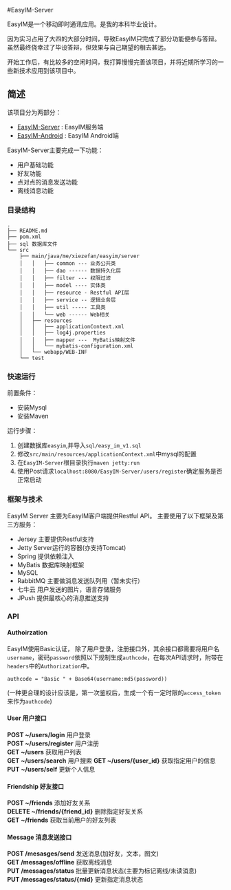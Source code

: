 #EasyIM-Server

EasyIM是一个移动即时通讯应用。是我的本科毕业设计。  
  
因为实习占用了大四的大部分时间，导致EasyIM只完成了部分功能便参与答辩。虽然最终侥幸过了毕设答辩，但效果与自己期望的相去甚远。  
  
开始工作后，有比较多的空闲时间，我打算慢慢完善该项目，并将近期所学习的一些新技术应用到该项目中。  


## 简述

该项目分为两部分：

* [EasyIM-Server][1] : EasyIM服务端
* [EasyIM-Android][2] : EasyIM Android端

EasyIM-Server主要完成一下功能：

* 用户基础功能
* 好友功能
* 点对点的消息发送功能
* 离线消息功能

### 目录结构

```
.
├── README.md
├── pom.xml 
├── sql 数据库文件
└── src 
    ├── main/java/me/xiezefan/easyim/server
    │   │   ├── common --- 业务公共类
    │   │   ├── dao ------ 数据持久化层
    │   │   ├── filter --- 权限过滤
    │   │   ├── model ---- 实体类
    │   │   ├── resource - Restful API层
    │   │   ├── service -- 逻辑业务层
    │   │   ├── util ----- 工具类
    │   │   └── web ------ Web相关
    │   ├── resources
    │   │   ├── applicationContext.xml
    │   │   ├── log4j.properties
    │   │   ├── mapper ---  MyBatis映射文件
    │   │   └── mybatis-configuration.xml
    │   └── webapp/WEB-INF  
    └── test

```

### 快速运行

前置条件：

* 安装Mysql
* 安装Maven

运行步骤：

1. 创建数据库`easyim`,并导入`sql/easy_im_v1.sql`
2. 修改`src/main/resources/applicationContext.xml`中mysql的配置
3. 在`EasyIM-Server`根目录执行`maven jetty:run`
4. 使用Post请求`localhost:8080/EasyIM-Server/users/register`确定服务是否正常启动


### 框架与技术

EasyIM Server 主要为EasyIM客户端提供Restful API。 主要使用了以下框架及第三方服务：

* Jersey   主要提供Restful支持
* Jetty    Server运行的容器(亦支持Tomcat)
* Spring   提供依赖注入
* MyBatis  数据库映射框架
* MySQL    
* RabbitMQ 主要做消息发送队列用（暂未实行）
* 七牛云    用户发送的图片，语言存储服务
* JPush    提供最核心的消息推送支持

### API 

#### Authoirzation

EasyIM使用Basic认证， 除了用户登录，注册接口外，其余接口都需要将用户名`username`，密码`password`依照以下规制生成`authcode`，在每次API请求时，附带在`headers`中的`Authorization`中。

```
authcode = "Basic " + Base64(username:md5(password))
```
(一种更合理的设计应该是，第一次鉴权后，生成一个有一定时限的`access_token`来作为`authcode`)

#### User 用户接口

**POST ~/users/login**  用户登录  
**POST ~/users/register** 用户注册  
**GET ~/users** 获取用户列表  
**GET ~/users/search** 用户搜索
**GET ~/users/{user_id}** 获取指定用户的信息  
**PUT ~/users/self** 更新个人信息  

#### Friendship 好友接口

**POST ~/friends** 添加好友关系  
**DELETE ~/friends/{friend_id}** 删除指定好友关系  
**GET ~/friends** 获取当前用户的好友列表

#### Message 消息发送接口

**POST /mesasges/send** 发送消息(加好友，文本，图文)  
**GET /messages/offline** 获取离线消息  
**PUT /messages/status**  批量更新消息状态(主要为标记离线/未读消息)  
**PUT /messages/status/{mid}** 更新指定消息状态



[1]:https://github.com/xiezefan/EasyIM-Server
[2]:https://github.com/xiezefan/EasyIM-Android